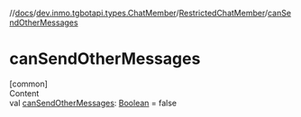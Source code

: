 //[docs](../../../index.md)/[dev.inmo.tgbotapi.types.ChatMember](../index.md)/[RestrictedChatMember](index.md)/[canSendOtherMessages](can-send-other-messages.md)



# canSendOtherMessages  
[common]  
Content  
val [canSendOtherMessages](can-send-other-messages.md): [Boolean](https://kotlinlang.org/api/latest/jvm/stdlib/kotlin/-boolean/index.html) = false  



